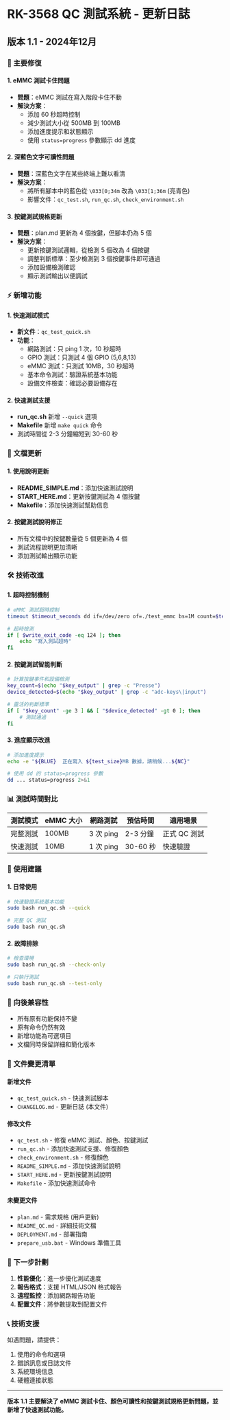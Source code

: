 # RK-3568 QC 測試系統 - 更新日誌

## 版本 1.1 - 2024年12月

### 🔧 主要修復

#### 1. eMMC 測試卡住問題
- **問題**：eMMC 測試在寫入階段卡住不動
- **解決方案**：
  - 添加 60 秒超時控制
  - 減少測試大小從 500MB 到 100MB
  - 添加進度提示和狀態顯示
  - 使用 `status=progress` 參數顯示 dd 進度

#### 2. 深藍色文字可讀性問題
- **問題**：深藍色文字在某些終端上難以看清
- **解決方案**：
  - 將所有腳本中的藍色從 `\033[0;34m` 改為 `\033[1;36m` (亮青色)
  - 影響文件：`qc_test.sh`, `run_qc.sh`, `check_environment.sh`

#### 3. 按鍵測試規格更新
- **問題**：plan.md 更新為 4 個按鍵，但腳本仍為 5 個
- **解決方案**：
  - 更新按鍵測試邏輯，從檢測 5 個改為 4 個按鍵
  - 調整判斷標準：至少檢測到 3 個按鍵事件即可通過
  - 添加設備檢測確認
  - 顯示測試輸出以便調試

### ⚡ 新增功能

#### 1. 快速測試模式
- **新文件**：`qc_test_quick.sh`
- **功能**：
  - 網路測試：只 ping 1 次，10 秒超時
  - GPIO 測試：只測試 4 個 GPIO (5,6,8,13)
  - eMMC 測試：只測試 10MB，30 秒超時
  - 基本命令測試：驗證系統基本功能
  - 設備文件檢查：確認必要設備存在

#### 2. 快速測試支援
- **run_qc.sh** 新增 `--quick` 選項
- **Makefile** 新增 `make quick` 命令
- 測試時間從 2-3 分鐘縮短到 30-60 秒

### 📝 文檔更新

#### 1. 使用說明更新
- **README_SIMPLE.md**：添加快速測試說明
- **START_HERE.md**：更新按鍵測試為 4 個按鍵
- **Makefile**：添加快速測試幫助信息

#### 2. 按鍵測試說明修正
- 所有文檔中的按鍵數量從 5 個更新為 4 個
- 測試流程說明更加清晰
- 添加測試輸出顯示功能

### 🛠️ 技術改進

#### 1. 超時控制機制
```bash
# eMMC 測試超時控制
timeout $timeout_seconds dd if=/dev/zero of=./test_emmc bs=1M count=$test_size conv=fsync status=progress 2>&1

# 超時檢測
if [ $write_exit_code -eq 124 ]; then
    echo "寫入測試超時"
fi
```

#### 2. 按鍵測試智能判斷
```bash
# 計算按鍵事件和設備檢測
key_count=$(echo "$key_output" | grep -c "Presse")
device_detected=$(echo "$key_output" | grep -c "adc-keys\|input")

# 靈活的判斷標準
if [ "$key_count" -ge 3 ] && [ "$device_detected" -gt 0 ]; then
    # 測試通過
fi
```

#### 3. 進度顯示改進
```bash
# 添加進度提示
echo -e "${BLUE}  正在寫入 ${test_size}MB 數據，請稍候...${NC}"

# 使用 dd 的 status=progress 參數
dd ... status=progress 2>&1
```

### 📊 測試時間對比

| 測試模式 | eMMC 大小 | 網路測試 | 預估時間 | 適用場景 |
|----------|-----------|----------|----------|----------|
| 完整測試 | 100MB | 3 次 ping | 2-3 分鐘 | 正式 QC 測試 |
| 快速測試 | 10MB | 1 次 ping | 30-60 秒 | 快速驗證 |

### 🎯 使用建議

#### 1. 日常使用
```bash
# 快速驗證系統基本功能
sudo bash run_qc.sh --quick

# 完整 QC 測試
sudo bash run_qc.sh
```

#### 2. 故障排除
```bash
# 檢查環境
sudo bash run_qc.sh --check-only

# 只執行測試
sudo bash run_qc.sh --test-only
```

### 🔄 向後兼容性

- 所有原有功能保持不變
- 原有命令仍然有效
- 新增功能為可選項目
- 文檔同時保留詳細和簡化版本

### 📁 文件變更清單

#### 新增文件
- `qc_test_quick.sh` - 快速測試腳本
- `CHANGELOG.md` - 更新日誌 (本文件)

#### 修改文件
- `qc_test.sh` - 修復 eMMC 測試、顏色、按鍵測試
- `run_qc.sh` - 添加快速測試支援、修復顏色
- `check_environment.sh` - 修復顏色
- `README_SIMPLE.md` - 添加快速測試說明
- `START_HERE.md` - 更新按鍵測試說明
- `Makefile` - 添加快速測試命令

#### 未變更文件
- `plan.md` - 需求規格 (用戶更新)
- `README_QC.md` - 詳細技術文檔
- `DEPLOYMENT.md` - 部署指南
- `prepare_usb.bat` - Windows 準備工具

### 🚀 下一步計劃

1. **性能優化**：進一步優化測試速度
2. **報告格式**：支援 HTML/JSON 格式報告
3. **遠程監控**：添加網路報告功能
4. **配置文件**：將參數提取到配置文件

### 📞 技術支援

如遇問題，請提供：
1. 使用的命令和選項
2. 錯誤訊息或日誌文件
3. 系統環境信息
4. 硬體連接狀態

---

**版本 1.1 主要解決了 eMMC 測試卡住、顏色可讀性和按鍵測試規格更新問題，並新增了快速測試功能。**
